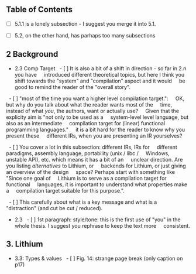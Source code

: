 ## Table of Contents

- [ ] 5.1.1 is a lonely subsection - I suggest you merge it into 5.1.

- [ ] 5.2, on the other hand, has parhaps too many subsections


## 2 Background
- 2.3 Comp Target
  - [ ] It is also a bit of a shift in direction - so far in 2.n you have
    introduced different theoretical topics, but here I think you
    shift towards the "system" and "compilation" aspect and it would
    be good to remind the reader of the "overall story".

  - [ ] "most of the time you want a higher level compilation target.":
    OK, but why do you talk about what the reader wants most of the
    time, instead of what _you_, the authors, want or actually use?
    Given that the explicity aim is "not only to be used as a
    system-level level language, but also as an intermediate
    compilation target for (linear) functional programming languages."
    it is a bit hard for the reader to know why you present these
    different IRs, when you are presenting an IR yourselves?

  - [ ] You cover a lot in this subsection: different IRs, IRs for
    different paradigms, assembly language, portability (unix / libc /
    Windows, unstable API), etc. which means it has a bit of an
    unclear direction. Are you listing _alternatives_ to Lithium, or
    backends for Lithium, or just giving an overview of the design
    space? Perhaps start with something like "Since one goal of
    Lithium is to serve as a compilation target for functional
    languages, it is important to understand what properties make a
    compilation target suitable for this purpose.".

  - [ ] This carefully about what is a key message and what is a
    "distraction" (and cut be cut / reduced).

- 2.3
  - [ ] 1st paragraph: style/tone: this is the first use of "you" in the
    whole thesis. I suggest you rephrase to keep the text more
    consistent.

## 3. Lithium
- 3.3: Types & values
  - [ ] Fig. 14: strange page break (only caption on p17)
